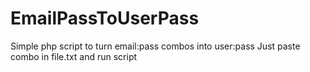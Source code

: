 # EmailPassToUserPass
Simple php script to turn email:pass combos into user:pass
Just paste combo in file.txt and run script
